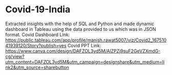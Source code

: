 # Covid-19-India
Extracted insights with the help of SQL and Python and made dynamic dashboard in Tableau using the data provided to us which was in JSON format.
Covid Dashboard Link: https://public.tableau.com/app/profile/manish.rawat5007/viz/Covid2_16751041939120/Story?publish=yes
Covid PPT Link: https://www.canva.com/design/DAFZOL3yd5M/AlZPZj9suF2GeVZXmdG-cg/view?utm_content=DAFZOL3yd5M&utm_campaign=designshare&utm_medium=link2&utm_source=sharebutton
